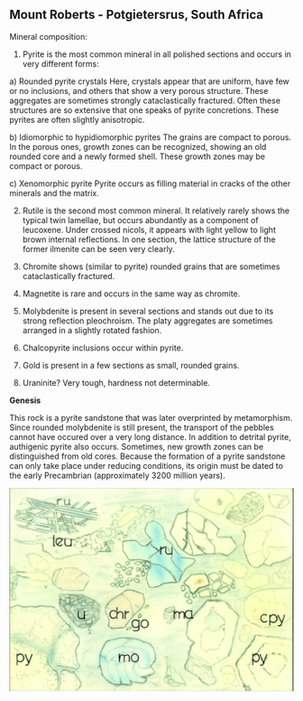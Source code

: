 ## Mount Roberts - Potgietersrus, South Africa

Mineral composition:

1. Pyrite is the most common mineral in all polished sections and occurs in very different forms:

a) Rounded pyrite crystals
Here, crystals appear that are uniform, have few or no inclusions, and others that show a very porous structure. These aggregates are sometimes strongly cataclastically fractured. Often these structures are so extensive that one speaks of pyrite concretions. These pyrites are often slightly anisotropic.

b) Idiomorphic to hypidiomorphic pyrites
The grains are compact to porous. In the porous ones, growth zones can be recognized, showing an old rounded core and a newly formed shell. These growth zones may be compact or porous.

c) Xenomorphic pyrite
Pyrite occurs as filling material in cracks of the other minerals and the matrix.

2. Rutile is the second most common mineral. It relatively rarely shows the typical twin lamellae, but occurs abundantly as a component of leucoxene. Under crossed nicols, it appears with light yellow to light brown internal reflections. In one section, the lattice structure of the former ilmenite can be seen very clearly.

3. Chromite shows (similar to pyrite) rounded grains that are sometimes cataclastically fractured.

4. Magnetite is rare and occurs in the same way as chromite.

5. Molybdenite is present in several sections and stands out due to its strong reflection pleochroism. The platy aggregates are sometimes arranged in a slightly rotated fashion.

6. Chalcopyrite inclusions occur within pyrite.

7. Gold is present in a few sections as small, rounded grains.

8. Uraninite? Very tough, hardness not determinable.

**Genesis**

This rock is a pyrite sandstone that was later overprinted by metamorphism. Since rounded molybdenite is still present, the transport of the pebbles cannot have occured over a very long distance. In addition to detrital pyrite, authigenic pyrite also occurs. Sometimes, new growth zones can be distinguished from old cores. Because the formation of a pyrite sandstone can only take place under reducing conditions, its origin must be dated to the early Precambrian (approximately 3200 million years).

![30 Mount Roberts](https://github.com/DinaKlim/OD_RL_notes/blob/main/RL_notes/30_Mount_Roberts/30%20Mount%20Roberts.jpg)
